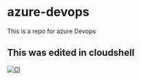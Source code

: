 # azure-devops
This is a repo for azure Devops

## This was edited in cloudshell

[![CI](https://github.com/LuisDio/azure-devops/actions/workflows/main.yml/badge.svg)](https://github.com/LuisDio/azure-devops/actions/workflows/main.yml)
